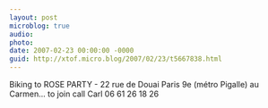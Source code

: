 ```yaml
---
layout: post
microblog: true
audio: 
photo: 
date: 2007-02-23 00:00:00 -0000
guid: http://xtof.micro.blog/2007/02/23/t5667838.html
---
```

Biking to ROSE PARTY - 22 rue de Douai Paris 9e (métro Pigalle) au Carmen... to join call Carl 06 61 26 18 26
